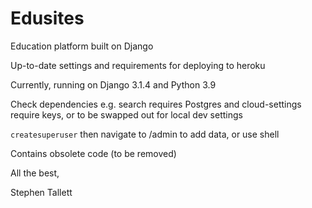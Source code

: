 # Edusites

Education platform built on Django

Up-to-date settings and requirements for deploying to heroku

Currently, running on Django 3.1.4 and Python 3.9

Check dependencies e.g. search requires Postgres and cloud-settings require keys, or to be swapped out for local dev settings 

`createsuperuser` then navigate to /admin to add data, or use shell

Contains obsolete code (to be removed)

All the best,

Stephen Tallett
